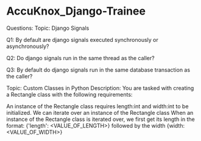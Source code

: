 # AccuKnox_Django-Trainee

Questions: 
Topic: Django Signals

Q1: By default are django signals executed synchronously or asynchronously?

Q2: Do django signals run in the same thread as the caller? 

Q3: By default do django signals run in the same database transaction as the caller? 


Topic: Custom Classes in Python
Description: You are tasked with creating a Rectangle class with the following requirements:

An instance of the Rectangle class requires length:int and width:int to be initialized.
We can iterate over an instance of the Rectangle class 
When an instance of the Rectangle class is iterated over, we first get its length in the format: {'length': <VALUE_OF_LENGTH>} followed by the width {width: <VALUE_OF_WIDTH>}
